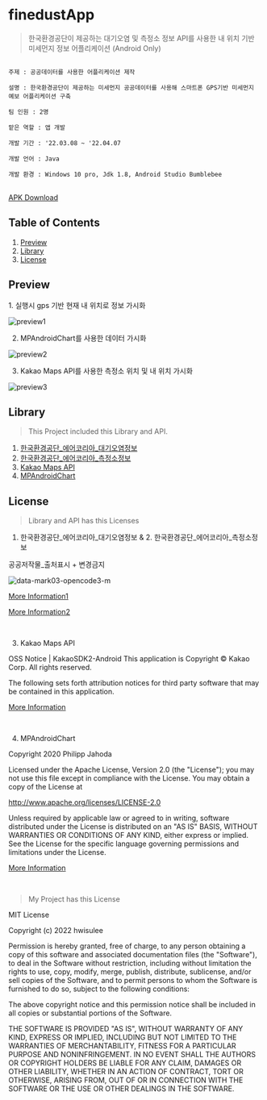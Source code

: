 # finedustApp
>한국환경공단이 제공하는 대기오염 및 측정소 정보 API를 사용한 내 위치 기반 미세먼지 정보 어플리케이션 (Android Only)

<pre>
<code>
주제 : 공공데이터를 사용한 어플리케이션 제작</br>
설명 : 한국환경공단이 제공하는 미세먼지 공공데이터를 사용해 스마트폰 GPS기반 미세먼지 예보 어플리케이션 구축</br>
팀 인원 : 2명</br>
맡은 역할 : 앱 개발</br>
개발 기간 : '22.03.08 ~ '22.04.07</br>
개발 언어 : Java</br>
개발 환경 : Windows 10 pro, Jdk 1.8, Android Studio Bumblebee
</code>
</pre>

[APK Download](https://github.com/hwisulee/finedustApp/raw/main/FinedustAlarm/app/release/app-release.apk)

## Table of Contents
1. [Preview](#preview)
2. [Library](#library)
3. [License](#license)


<h2 id="preview">Preview</h2>
1. 실행시 gps 기반 현재 내 위치로 정보 가시화

![preview1](https://user-images.githubusercontent.com/62528282/168412753-5c2fc44d-4636-4b5e-8de2-ddc5fca3cf05.gif)

2. MPAndroidChart를 사용한 데이터 가시화

![preview2](https://user-images.githubusercontent.com/62528282/168412755-eaddcca3-5884-4d67-a94b-1a619c0a5857.gif)

3. Kakao Maps API를 사용한 측정소 위치 및 내 위치 가시화

![preview3](https://user-images.githubusercontent.com/62528282/168412756-b90e3344-f30b-4a91-abd1-bfca5b33d215.gif)

<h2 id="library">Library</h2>

>This Project included this Library and API.

1. [한국환경공단_에어코리아_대기오염정보](https://www.data.go.kr/tcs/dss/selectApiDataDetailView.do?publicDataPk=15073861)
2. [한국환경공단_에어코리아_측정소정보](https://www.data.go.kr/tcs/dss/selectApiDataDetailView.do?publicDataPk=15073877)
3. [Kakao Maps API](https://apis.map.kakao.com)
4. [MPAndroidChart](https://github.com/PhilJay/MPAndroidChart)

<h2 id="license">License</h2>

>Library and API has this Licenses

1. 한국환경공단_에어코리아_대기오염정보 & 2. 한국환경공단_에어코리아_측정소정보

공공저작물_출처표시 + 변경금지

![data-mark03-opencode3-m](https://user-images.githubusercontent.com/62528282/168411640-d45439e9-9ebd-4491-be10-3d13e3aa9592.png)

[More Information1](http://ccl.cckorea.org/about/)

[More Information2](https://www.kogl.or.kr/info/license.do#03-tab)

</br>

3. Kakao Maps API

OSS Notice | KakaoSDK2-Android
This application is Copyright © Kakao Corp. All rights reserved.

The following sets forth attribution notices for third party software that may be contained in this application.

[More Information](http://t1.daumcdn.net/osa/notice/173/1jnBpKCehN/notice.html)

</br>

4. MPAndroidChart

Copyright 2020 Philipp Jahoda

Licensed under the Apache License, Version 2.0 (the "License"); you may not use this file except in compliance with the License. You may obtain a copy of the License at

http://www.apache.org/licenses/LICENSE-2.0

Unless required by applicable law or agreed to in writing, software distributed under the License is distributed on an "AS IS" BASIS, WITHOUT WARRANTIES OR CONDITIONS OF ANY KIND, either express or implied. See the License for the specific language governing permissions and limitations under the License.

[More Information](https://github.com/PhilJay/MPAndroidChart/blob/master/LICENSE)

</br>

>My Project has this License

MIT License

Copyright (c) 2022 hwisulee

Permission is hereby granted, free of charge, to any person obtaining a copy
of this software and associated documentation files (the "Software"), to deal
in the Software without restriction, including without limitation the rights
to use, copy, modify, merge, publish, distribute, sublicense, and/or sell
copies of the Software, and to permit persons to whom the Software is
furnished to do so, subject to the following conditions:

The above copyright notice and this permission notice shall be included in all
copies or substantial portions of the Software.

THE SOFTWARE IS PROVIDED "AS IS", WITHOUT WARRANTY OF ANY KIND, EXPRESS OR
IMPLIED, INCLUDING BUT NOT LIMITED TO THE WARRANTIES OF MERCHANTABILITY,
FITNESS FOR A PARTICULAR PURPOSE AND NONINFRINGEMENT. IN NO EVENT SHALL THE
AUTHORS OR COPYRIGHT HOLDERS BE LIABLE FOR ANY CLAIM, DAMAGES OR OTHER
LIABILITY, WHETHER IN AN ACTION OF CONTRACT, TORT OR OTHERWISE, ARISING FROM,
OUT OF OR IN CONNECTION WITH THE SOFTWARE OR THE USE OR OTHER DEALINGS IN THE
SOFTWARE.
